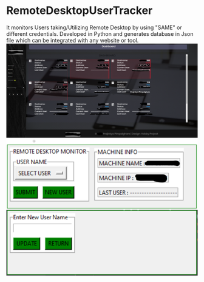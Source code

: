 # RemoteDesktopUserTracker
It monitors Users taking/Utilizing Remote Desktop by using "SAME" or different credentials. Developed in Python and generates database in Json file which can be integrated with any website or tool.
![alt text](https://github.com/PrajinkyaPimpalghare/RemoteDesktopUserTracker/blob/master/Results/PortalDisplay.PNG)
![alt text](https://github.com/PrajinkyaPimpalghare/RemoteDesktopUserTracker/blob/master/Results/RemoteDesktopMonitorGUI.png)
![alt text](https://github.com/PrajinkyaPimpalghare/RemoteDesktopUserTracker/blob/master/Results/NewUserGUI.PNG)
